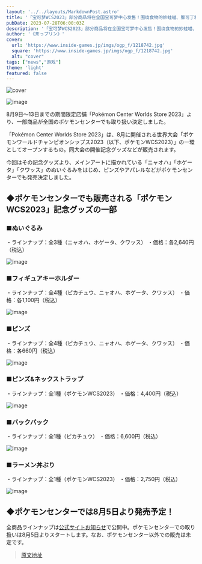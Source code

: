 ```yaml
---
layout: '../../layouts/MarkdownPost.astro'
title: '「宝可梦WCS2023」部分商品将在全国宝可梦中心发售！围绕食物的妙蛙喵、胖可丁和蚊香蛙毛绒玩具超可爱'
pubDate: 2023-07-28T06:00:03Z
description: '「宝可梦WCS2023」部分商品将在全国宝可梦中心发售！围绕食物的妙蛙喵、胖可丁和蚊香蛙毛绒玩具超可爱'
author: '《茶っプリン》'
cover:
  url: 'https://www.inside-games.jp/imgs/ogp_f/1218742.jpg'
  square: 'https://www.inside-games.jp/imgs/ogp_f/1218742.jpg'
  alt: "cover"
tags: ["news","游戏"]
theme: 'light'
featured: false
---
```


![cover](https://www.inside-games.jp/imgs/ogp_f/1218742.jpg)

![image](https://www.inside-games.jp/imgs/zoom/1218740.jpg)

8月9日～13日までの期間限定店舗「Pokémon Center Worlds Store 2023」より、一部商品が全国のポケモンセンターでも取り扱い決定しました。

「Pokémon Center Worlds Store 2023」は、8月に開催される世界大会「ポケモンワールドチャンピオンシップス2023（以下、ポケモンWCS2023）」の一環としてオープンするもの。同大会の開催記念グッズなどが販売されます。

今回はその記念グッズより、メインアートに描かれている「ニャオハ」「ホゲータ」「クワッス」のぬいぐるみをはじめ、ピンズやアパレルなどがポケモンセンターでも発売決定しました。

## ◆ポケモンセンターでも販売される「ポケモンWCS2023」記念グッズの一部

### ■ぬいぐるみ
・ラインナップ：全3種（ニャオハ、ホゲータ、クワッス）
・価格：各2,640円（税込）

![image](https://www.inside-games.jp/imgs/zoom/1218736.jpg)

### ■フィギュアキーホルダー
・ラインナップ：全4種（ピカチュウ、ニャオハ、ホゲータ、クワッス）
・価格：各1,100円（税込）

![image](https://www.inside-games.jp/imgs/zoom/1218737.jpg)

### ■ピンズ
・ラインナップ：全4種（ピカチュウ、ニャオハ、ホゲータ、クワッス）
・価格：各660円（税込）

![image](https://www.inside-games.jp/imgs/zoom/1218739.jpg)

### ■ピンズ&ネックストラップ
・ラインナップ：全1種（ポケモンWCS2023）
・価格：4,400円（税込）

![image](https://www.inside-games.jp/imgs/zoom/1218741.jpg)

### ■バックパック
・ラインナップ：全1種（ピカチュウ）
・価格：6,600円（税込）

![image](https://www.inside-games.jp/imgs/zoom/1218735.jpg)

### ■ラーメン丼ぶり
・ラインナップ：全1種（ポケモンWCS2023）
・価格：2,750円（税込）

![image](https://www.inside-games.jp/imgs/zoom/1218738.jpg)

## ◆ポケモンセンターでは8月5日より発売予定！
全商品ラインナップは[公式サイトお知らせ](https://www.pokemon.co.jp/goods/2023/07/230728_to01.html?pokecen=0)で公開中。ポケモンセンターでの取り扱いは8月5日よりスタートします。なお、ポケモンセンター以外での販売は未定です。

>[原文地址](https://www.inside-games.jp/article/2023/07/28/147475.html)  